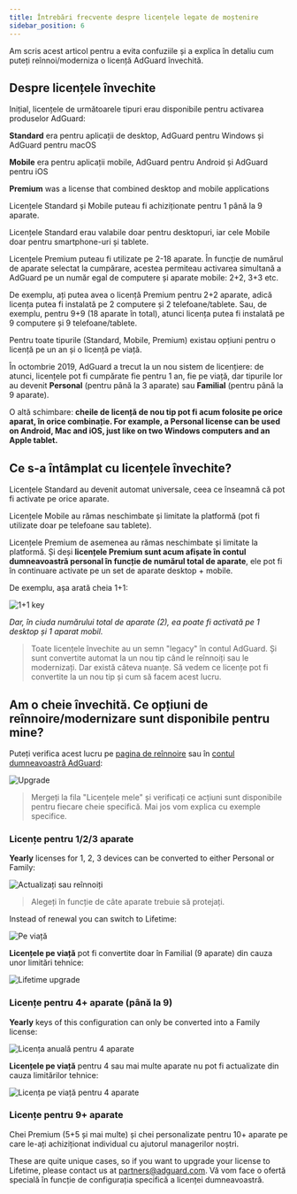 ```yaml
---
title: Întrebări frecvente despre licențele legate de moștenire
sidebar_position: 6
---
```


Am scris acest articol pentru a evita confuziile și a explica în detaliu cum puteți reînnoi/moderniza o licență AdGuard învechită.

## Despre licențele învechite

Inițial, licențele de următoarele tipuri erau disponibile pentru activarea produselor AdGuard:

**Standard** era pentru aplicații de desktop, AdGuard pentru Windows și AdGuard pentru macOS

**Mobile** era pentru aplicații mobile, AdGuard pentru Android și AdGuard pentru iOS

**Premium** was a license that combined desktop and mobile applications

Licențele Standard și Mobile puteau fi achiziționate pentru 1 până la 9 aparate.

Licențele Standard erau valabile doar pentru desktopuri, iar cele Mobile doar pentru smartphone-uri și tablete.

Licențele Premium puteau fi utilizate pe 2-18 aparate. În funcție de numărul de aparate selectat la cumpărare, acestea permiteau activarea simultană a AdGuard pe un număr egal de computere și aparate mobile: 2+2, 3+3 etc.

De exemplu, ați putea avea o licență Premium pentru 2+2 aparate, adică licența putea fi instalată pe 2 computere și 2 telefoane/tablete. Sau, de exemplu, pentru 9+9 (18 aparate în total), atunci licența putea fi instalată pe 9 computere și 9 telefoane/tablete.

Pentru toate tipurile (Standard, Mobile, Premium) existau opțiuni pentru o licență pe un an și o licență pe viață.

În octombrie 2019, AdGuard a trecut la un nou sistem de licențiere: de atunci, licențele pot fi cumpărate fie pentru 1 an, fie pe viață, dar tipurile lor au devenit **Personal** (pentru până la 3 aparate) sau **Familial** (pentru până la 9 aparate).

O altă schimbare: **cheile de licență de nou tip pot fi acum folosite pe orice aparat, în orice combinație. For example, a Personal license can be used on Android, Mac and iOS, just like on two Windows computers and an Apple tablet.**

## Ce s-a întâmplat cu licențele învechite?

Licențele Standard au devenit automat universale, ceea ce înseamnă că pot fi activate pe orice aparate.

Licențele Mobile au rămas neschimbate și limitate la platformă (pot fi utilizate doar pe telefoane sau tablete).

Licențele Premium de asemenea au rămas neschimbate și limitate la platformă. Și deși **licențele Premium sunt acum afișate în contul dumneavoastră personal în funcție de numărul total de aparate**, ele pot fi în continuare activate pe un set de aparate desktop + mobile.

De exemplu, așa arată cheia 1+1:

![1+1 key](https://cdn.adtidy.org/public/Adguard/kb/newscreenshots/En/General/legacy-licenses/1.outdatedlicenses_en.png)

*Dar, în ciuda numărului total de aparate (2), ea poate fi activată pe 1 desktop și 1 aparat mobil.*
> Toate licențele învechite au un semn "legacy" în contul AdGuard. Și sunt convertite automat la un nou tip când le reînnoiți sau le modernizați. Dar există câteva nuanțe. Să vedem ce licențe pot fi convertite la un nou tip și cum să facem acest lucru.

## Am o cheie învechită. Ce opțiuni de reînnoire/modernizare sunt disponibile pentru mine?

Puteți verifica acest lucru pe [pagina de reînnoire](https://adguard.com/renew.html) sau în [contul dumneavoastră AdGuard](https://my.adguard.com/main.html):

![Upgrade](https://cdn.adtidy.org/public/Adguard/kb/newscreenshots/En/General/legacy-licenses/2.switch_en.png)
> Mergeți la fila "Licențele mele" și verificați ce acțiuni sunt disponibile pentru fiecare cheie specifică. Mai jos vom explica cu exemple specifice.

### Licențe pentru 1/2/3 aparate

**Yearly** licenses for 1, 2, 3 devices can be converted to either Personal or Family:

![Actualizați sau reînnoiți](https://cdn.adtidy.org/public/Adguard/kb/newscreenshots/En/General/legacy-licenses/3.yearly_en.png)
> Alegeți în funcție de câte aparate trebuie să protejați.

Instead of renewal you can switch to Lifetime:

![Pe viață](https://cdn.adtidy.org/public/Adguard/kb/newscreenshots/En/General/legacy-licenses/4.lifetime_en.png)

**Licențele pe viață** pot fi convertite doar în Familial (9 aparate) din cauza unor limitări tehnice:

![Lifetime upgrade](https://cdn.adtidy.org/public/Adguard/kb/newscreenshots/En/General/legacy-licenses/5.lifetimeupgrade_en.png)

### Licențe pentru 4+ aparate (până la 9)

**Yearly** keys of this configuration can only be converted into a Family license:

![Licența anuală pentru 4 aparate](https://cdn.adtidy.org/public/Adguard/kb/newscreenshots/En/General/legacy-licenses/6.yearly4+devices_en.png)

**Licențele pe viață** pentru 4 sau mai multe aparate nu pot fi actualizate din cauza limitărilor tehnice:

![Licența pe viață pentru 4 aparate](https://cdn.adtidy.org/public/Adguard/kb/newscreenshots/En/General/legacy-licenses/7.lifetime4+devices_en.png)

### Licențe pentru 9+ aparate

Chei Premium (5+5 și mai multe) și chei personalizate pentru 10+ aparate pe care le-ați achiziționat individual cu ajutorul managerilor noștri.

These are quite unique cases, so if you want to upgrade your license to Lifetime, please contact us at partners@adguard.com. Vă vom face o ofertă specială în funcție de configurația specifică a licenței dumneavoastră.
